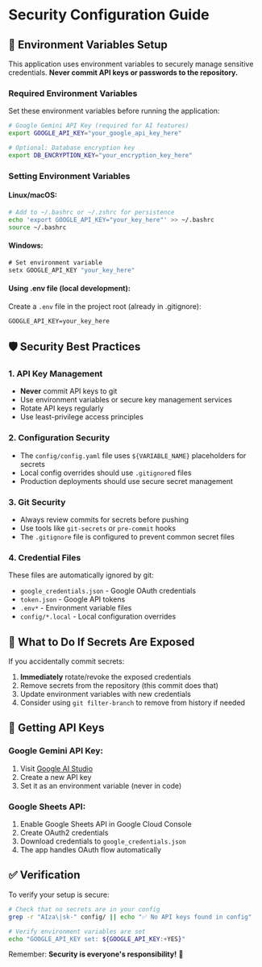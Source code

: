 # Security Configuration Guide

## 🔐 Environment Variables Setup

This application uses environment variables to securely manage sensitive credentials. **Never commit API keys or passwords to the repository.**

### Required Environment Variables

Set these environment variables before running the application:

```bash
# Google Gemini API Key (required for AI features)
export GOOGLE_API_KEY="your_google_api_key_here"

# Optional: Database encryption key
export DB_ENCRYPTION_KEY="your_encryption_key_here"
```

### Setting Environment Variables

#### Linux/macOS:
```bash
# Add to ~/.bashrc or ~/.zshrc for persistence
echo 'export GOOGLE_API_KEY="your_key_here"' >> ~/.bashrc
source ~/.bashrc
```

#### Windows:
```cmd
# Set environment variable
setx GOOGLE_API_KEY "your_key_here"
```

#### Using .env file (local development):
Create a `.env` file in the project root (already in .gitignore):
```
GOOGLE_API_KEY=your_key_here
```

## 🛡️ Security Best Practices

### 1. API Key Management
- **Never** commit API keys to git
- Use environment variables or secure key management services
- Rotate API keys regularly
- Use least-privilege access principles

### 2. Configuration Security
- The `config/config.yaml` file uses `${VARIABLE_NAME}` placeholders for secrets
- Local config overrides should use `.gitignore`d files
- Production deployments should use secure secret management

### 3. Git Security
- Always review commits for secrets before pushing
- Use tools like `git-secrets` or `pre-commit` hooks
- The `.gitignore` file is configured to prevent common secret files

### 4. Credential Files
These files are automatically ignored by git:
- `google_credentials.json` - Google OAuth credentials
- `token.json` - Google API tokens
- `.env*` - Environment variable files
- `config/*.local` - Local configuration overrides

## 🚨 What to Do If Secrets Are Exposed

If you accidentally commit secrets:

1. **Immediately** rotate/revoke the exposed credentials
2. Remove secrets from the repository (this commit does that)
3. Update environment variables with new credentials
4. Consider using `git filter-branch` to remove from history if needed

## 📝 Getting API Keys

### Google Gemini API Key:
1. Visit [Google AI Studio](https://aistudio.google.com/app/apikey)
2. Create a new API key
3. Set it as an environment variable (never in code)

### Google Sheets API:
1. Enable Google Sheets API in Google Cloud Console
2. Create OAuth2 credentials
3. Download credentials to `google_credentials.json`
4. The app handles OAuth flow automatically

## ✅ Verification

To verify your setup is secure:
```bash
# Check that no secrets are in your config
grep -r "AIza\|sk-" config/ || echo "✅ No API keys found in config"

# Verify environment variables are set
echo "GOOGLE_API_KEY set: ${GOOGLE_API_KEY:+YES}" 
```

Remember: **Security is everyone's responsibility!** 🔐
